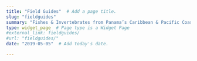 ```yaml
---
title: "Field Guides"  # Add a page title.
slug: "fieldguides"
summary: "Fishes & Invertebrates from Panama’s Caribbean & Pacific Coasts. Guides can be printed on waterproof paper to help identify species in the field."  # Add a page description.
type: widget_page  # Page type is a Widget Page
#external_link: fieldguides/
#url: "fieldguides/"
date: "2019-05-05"  # Add today's date.

---
```

